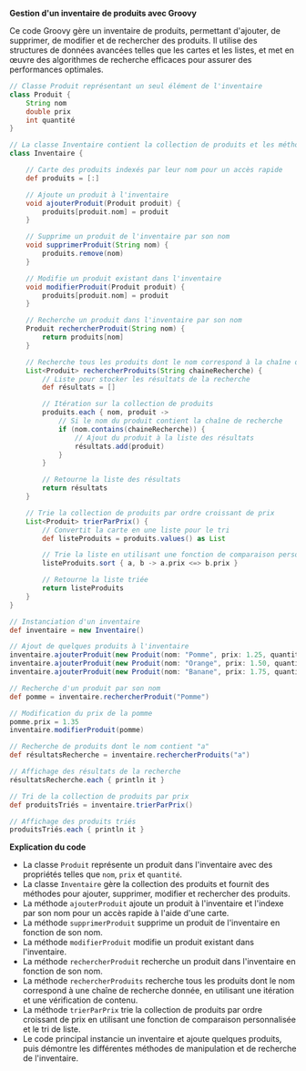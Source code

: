 **Gestion d'un inventaire de produits avec Groovy**

Ce code Groovy gère un inventaire de produits, permettant d'ajouter, de supprimer, de modifier et de rechercher des produits. Il utilise des structures de données avancées telles que les cartes et les listes, et met en œuvre des algorithmes de recherche efficaces pour assurer des performances optimales.

```groovy
// Classe Produit représentant un seul élément de l'inventaire
class Produit {
    String nom
    double prix
    int quantité
}

// La classe Inventaire contient la collection de produits et les méthodes de gestion
class Inventaire {

    // Carte des produits indexés par leur nom pour un accès rapide
    def produits = [:]

    // Ajoute un produit à l'inventaire
    void ajouterProduit(Produit produit) {
        produits[produit.nom] = produit
    }

    // Supprime un produit de l'inventaire par son nom
    void supprimerProduit(String nom) {
        produits.remove(nom)
    }

    // Modifie un produit existant dans l'inventaire
    void modifierProduit(Produit produit) {
        produits[produit.nom] = produit
    }

    // Recherche un produit dans l'inventaire par son nom
    Produit rechercherProduit(String nom) {
        return produits[nom]
    }

    // Recherche tous les produits dont le nom correspond à la chaîne de recherche
    List<Produit> rechercherProduits(String chaineRecherche) {
        // Liste pour stocker les résultats de la recherche
        def résultats = []

        // Itération sur la collection de produits
        produits.each { nom, produit ->
            // Si le nom du produit contient la chaîne de recherche
            if (nom.contains(chaineRecherche)) {
                // Ajout du produit à la liste des résultats
                résultats.add(produit)
            }
        }

        // Retourne la liste des résultats
        return résultats
    }

    // Trie la collection de produits par ordre croissant de prix
    List<Produit> trierParPrix() {
        // Convertit la carte en une liste pour le tri
        def listeProduits = produits.values() as List

        // Trie la liste en utilisant une fonction de comparaison personnalisée
        listeProduits.sort { a, b -> a.prix <=> b.prix }

        // Retourne la liste triée
        return listeProduits
    }
}

// Instanciation d'un inventaire
def inventaire = new Inventaire()

// Ajout de quelques produits à l'inventaire
inventaire.ajouterProduit(new Produit(nom: "Pomme", prix: 1.25, quantité: 10))
inventaire.ajouterProduit(new Produit(nom: "Orange", prix: 1.50, quantité: 20))
inventaire.ajouterProduit(new Produit(nom: "Banane", prix: 1.75, quantité: 15))

// Recherche d'un produit par son nom
def pomme = inventaire.rechercherProduit("Pomme")

// Modification du prix de la pomme
pomme.prix = 1.35
inventaire.modifierProduit(pomme)

// Recherche de produits dont le nom contient "a"
def résultatsRecherche = inventaire.rechercherProduits("a")

// Affichage des résultats de la recherche
résultatsRecherche.each { println it }

// Tri de la collection de produits par prix
def produitsTriés = inventaire.trierParPrix()

// Affichage des produits triés
produitsTriés.each { println it }
```

**Explication du code**

* La classe `Produit` représente un produit dans l'inventaire avec des propriétés telles que `nom`, `prix` et `quantité`.
* La classe `Inventaire` gère la collection des produits et fournit des méthodes pour ajouter, supprimer, modifier et rechercher des produits.
* La méthode `ajouterProduit` ajoute un produit à l'inventaire et l'indexe par son nom pour un accès rapide à l'aide d'une carte.
* La méthode `supprimerProduit` supprime un produit de l'inventaire en fonction de son nom.
* La méthode `modifierProduit` modifie un produit existant dans l'inventaire.
* La méthode `rechercherProduit` recherche un produit dans l'inventaire en fonction de son nom.
* La méthode `rechercherProduits` recherche tous les produits dont le nom correspond à une chaîne de recherche donnée, en utilisant une itération et une vérification de contenu.
* La méthode `trierParPrix` trie la collection de produits par ordre croissant de prix en utilisant une fonction de comparaison personnalisée et le tri de liste.
* Le code principal instancie un inventaire et ajoute quelques produits, puis démontre les différentes méthodes de manipulation et de recherche de l'inventaire.
